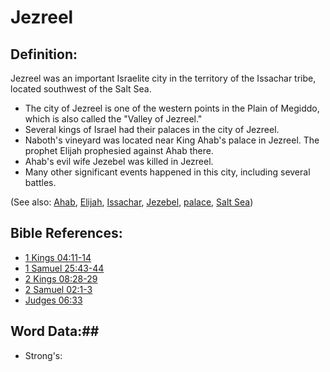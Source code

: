 # Jezreel #

## Definition: ##

Jezreel was an important Israelite city in the territory of the Issachar tribe, located southwest of the Salt Sea.

* The city of Jezreel is one of the western points in the Plain of Megiddo, which is also called the "Valley of Jezreel."
* Several kings of Israel had their palaces in the city of Jezreel.
* Naboth's vineyard was located near King Ahab's palace in Jezreel. The prophet Elijah prophesied against Ahab there.
* Ahab's evil wife Jezebel was killed in Jezreel.
* Many other significant events happened in this city, including several battles.

(See also: [Ahab](../other/ahab.md), [Elijah](../other/elijah.md), [Issachar](../other/issachar.md), [Jezebel](../other/jezebel.md), [palace](../other/palace.md), [Salt Sea](../other/saltsea.md))

## Bible References: ##

* [1 Kings 04:11-14](rc://en/tn/help/1ki/04/11)
* [1 Samuel 25:43-44](rc://en/tn/help/1sa/25/43)
* [2 Kings 08:28-29](rc://en/tn/help/2ki/08/28)
* [2 Samuel 02:1-3](rc://en/tn/help/2sa/02/01)
* [Judges 06:33](rc://en/tn/help/jdg/06/33)

## Word Data:##

* Strong's: 

